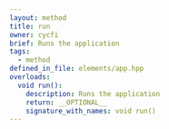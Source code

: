 ```yaml
---
layout: method
title: run
owner: cycfi
brief: Runs the application
tags:
  - method
defined_in_file: elements/app.hpp
overloads:
  void run():
    description: Runs the application
    return: __OPTIONAL__
    signature_with_names: void run()
---
```

